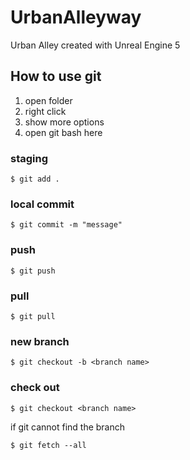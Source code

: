 # UrbanAlleyway
Urban Alley created with Unreal Engine 5

## How to use git
1. open folder
2. right click
3. show more options
4. open git bash here

### staging
```shell
$ git add .
```

### local commit
```shell
$ git commit -m "message"
```

### push
```shell
$ git push
```

### pull
```shell
$ git pull 
```

### new branch
```shell
$ git checkout -b <branch name>
```

### check out
```shell
$ git checkout <branch name>
```

if git cannot find the branch
```shell
$ git fetch --all
```


